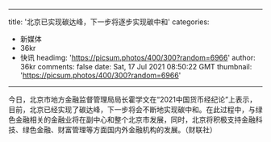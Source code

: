
---
title: '北京已实现碳达峰，下一步将逐步实现碳中和'
categories: 
 - 新媒体
 - 36kr
 - 快讯
headimg: 'https://picsum.photos/400/300?random=6966'
author: 36kr
comments: false
date: Sat, 17 Jul 2021 08:50:22 GMT
thumbnail: 'https://picsum.photos/400/300?random=6966'
---

<div>   
今日，北京市地方金融监督管理局局长霍学文在“2021中国货币经纪论”上表示，目前，北京已经实现了碳达峰，下一步将会不断地实现碳中和。在此过程中，与绿色金融相关的金融业将在副中心和整个北京市发展，同时，北京将积极支持金融科技、绿色金融、财富管理等方面国内外金融机构的发展。（财联社）  
</div>
            